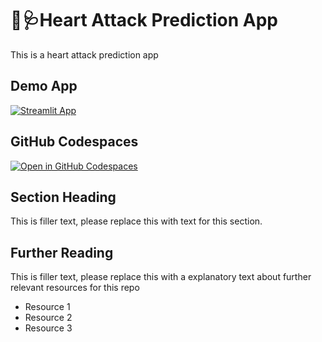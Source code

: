 #  💓🩺Heart Attack Prediction App

This is a heart attack prediction app

## Demo App

[![Streamlit App](https://static.streamlit.io/badges/streamlit_badge_black_white.svg)](https://https://app-heart-attack-prediction.streamlit.app/)

## GitHub Codespaces

[![Open in GitHub Codespaces](https://github.com/codespaces/badge.svg)](https://codespaces.new/streamlit/app-starter-kit?quickstart=1)

## Section Heading

This is filler text, please replace this with text for this section.

## Further Reading

This is filler text, please replace this with a explanatory text about further relevant resources for this repo
- Resource 1
- Resource 2
- Resource 3
